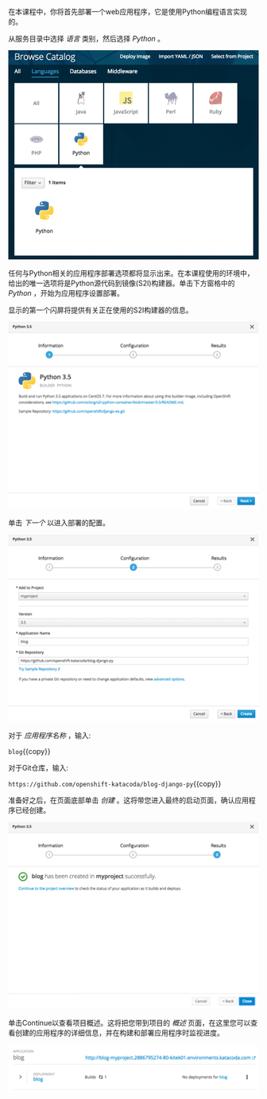 在本课程中，你将首先部署一个web应用程序，它是使用Python编程语言实现的。

从服务目录中选择 _语言_ 类别，然后选择 _Python_ 。

![Available Languages](../../assets/introduction/service-binding/02-python-language-category.png)

任何与Python相关的应用程序部署选项都将显示出来。在本课程使用的环境中，给出的唯一选项将是Python源代码到镜像(S2I)构建器。单击下方窗格中的 _Python_ ，开始为应用程序设置部署。

显示的第一个闪屏将提供有关正在使用的S2I构建器的信息。

![Builder Information](../../assets/introduction/service-binding/02-builder-information.png)

单击 _下一个_ 以进入部署的配置。

![Deployment Configuration](../../assets/introduction/service-binding/02-deployment-configuration.png)

对于 _应用程序名称_ ，输入:

``blog``{{copy}}

对于Git仓库，输入:

``https://github.com/openshift-katacoda/blog-django-py``{{copy}}

准备好之后，在页面底部单击 _创建_ 。这将带您进入最终的启动页面，确认应用程序已经创建。

![Application Created](../../assets/introduction/service-binding/02-application-created.png)

单击Continue以查看项目概述。这将把您带到项目的 _概述_ 页面，在这里您可以查看创建的应用程序的详细信息，并在构建和部署应用程序时监视进度。

![Application Overview](../../assets/introduction/service-binding/02-build-in-progress.png)